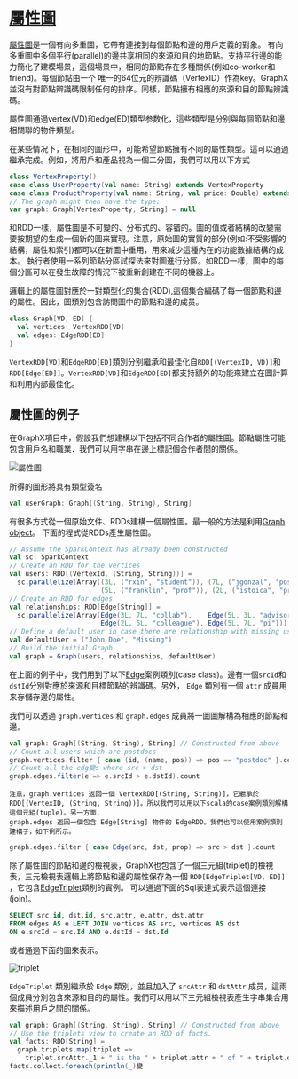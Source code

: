# [屬性圖](http://spark.apache.org/docs/1.2.0/graphx-programming-guide.html#the-property-graph)

[屬性圖](https://spark.apache.org/docs/latest/api/scala/index.html#org.apache.spark.graphx.Graph)是一個有向多重圖，它帶有連接到每個節點和邊的用戶定義的對象。
有向多重圖中多個平行(parallel)的邊共享相同的來源和目的地節點。支持平行邊的能力簡化了建模場景，這個場景中，相同的節點存在多種關係(例如co-worker和friend)。每個節點由一个
唯一的64位元的辨識碼（VertexID）作為key。GraphX並沒有對節點辨識碼限制任何的排序。同樣，節點擁有相應的來源和目的節點辨識碼。

屬性圖通過vertex(VD)和edge(ED)類型参数化，這些類型是分别與每個節點和邊相關聯的物件類型。

在某些情况下，在相同的圖形中，可能希望節點擁有不同的屬性類型。這可以通過繼承完成。例如，將用戶和產品視為一個二分圖，我們可以用以下方式

```scala
class VertexProperty()
case class UserProperty(val name: String) extends VertexProperty
case class ProductProperty(val name: String, val price: Double) extends VertexProperty
// The graph might then have the type:
var graph: Graph[VertexProperty, String] = null
```
和RDD一樣，屬性圖是不可變的、分布式的、容错的。圖的值或者結構的改變需要按期望的生成一個新的圖来實現。注意，原始圖的實質的部分(例如:不受影響的結構，屬性和索引)都可以在新圖中重用，用來减少這種內在的功能數據結構的成本。
執行者使用一系列節點分區試探法來對圖進行分區。如RDD一樣，圖中的每個分區可以在發生故障的情況下被重新創建在不同的機器上。

邏輯上的屬性圖對應於一對類型化的集合(RDD),這個集合編碼了每一個節點和邊的屬性。因此，圖類別包含訪問圖中的節點和邊的成员。

```scala
class Graph[VD, ED] {
  val vertices: VertexRDD[VD]
  val edges: EdgeRDD[ED]
}
```

`VertexRDD[VD]`和`EdgeRDD[ED]`類別分别繼承和最佳化自`RDD[(VertexID, VD)]`和`RDD[Edge[ED]]`。`VertexRDD[VD]`和`EdgeRDD[ED]`都支持額外的功能來建立在圖計算和利用内部最佳化。

## 屬性圖的例子

在GraphX項目中，假設我們想建構以下包括不同合作者的屬性圖。節點屬性可能包含用戶名和職業．我們可以用字串在邊上標記個合作者間的關係。

![屬性圖](../img/property_graph.png)

所得的圖形將具有類型簽名

```scala
val userGraph: Graph[(String, String), String]
```
有很多方式從一個原始文件、RDDs建構一個屬性圖。最一般的方法是利用[Graph object](https://sp變rk.apache.org/docs/latest/api/scala/index.html#org.apache.spark.graphx.Graph$)。
下面的程式從RDDs產生屬性圖。

```scala
// Assume the SparkContext has already been constructed
val sc: SparkContext
// Create an RDD for the vertices
val users: RDD[(VertexId, (String, String))] =
  sc.parallelize(Array((3L, ("rxin", "student")), (7L, ("jgonzal", "postdoc")),
                       (5L, ("franklin", "prof")), (2L, ("istoica", "prof"))))
// Create an RDD for edges
val relationships: RDD[Edge[String]] =
  sc.parallelize(Array(Edge(3L, 7L, "collab"),    Edge(5L, 3L, "advisor"),
                       Edge(2L, 5L, "colleague"), Edge(5L, 7L, "pi")))
// Define a default user in case there are relationship with missing user
val defaultUser = ("John Doe", "Missing")
// Build the initial Graph
val graph = Graph(users, relationships, defaultUser)
```
在上面的例子中，我們用到了以下[Edge](https://spark.apache.org/docs/latest/api/scala/index.html#org.apache.spark.graphx.Edge)案例類別(case class)。邊有一個`srcId`和`dstId`分別對應於來源和目標節點的辨識碼。另外， `Edge` 類別有一個 `attr` 成員用来存儲存邊的屬性。

我們可以透過 `graph.vertices` 和 `graph.edges` 成員將一圖圖解構為相應的節點和邊。

```scala
val graph: Graph[(String, String), String] // Constructed from above
// Count all users which are postdocs
graph.vertices.filter { case (id, (name, pos)) => pos == "postdoc" }.count
// Count all the edg變s where src > dst
graph.edges.filter(e => e.srcId > e.dstId).count
```

```
注意，graph.vertices 返回一個 VertexRDD[(String, String)]，它繼承於 RDD[(VertexID, (String, String))]。所以我們可以用以下scala的case案例類別解構這個元組(tuple)。另一方面，
graph.edges 返回一個包含 Edge[String] 物件的 EdgeRDD。我們也可以使用案例類別建構子，如下例所示。
```

```scala
graph.edges.filter { case Edge(src, dst, prop) => src > dst }.count
```


除了屬性圖的節點和邊的檢視表，GraphX也包含了一個三元組(triplet)的檢視表，三元檢視表邏輯上將節點和邊的屬性保存為一個 `RDD[EdgeTriplet[VD, ED]]` ，它包含[EdgeTriplet](https://spark.apache.org/docs/latest/api/scala/index.html#org.apache.spark.graphx.EdgeTriplet)類別的實例。
可以通過下面的Sql表達式表示這個連接(join)。
```sql
SELECT src.id, dst.id, src.attr, e.attr, dst.attr
FROM edges AS e LEFT JOIN vertices AS src, vertices AS dst
ON e.srcId = src.Id AND e.dstId = dst.Id
```

或者通過下面的圖來表示。

![triplet](../img/triplet.png)

`EdgeTriplet` 類別繼承於 `Edge` 類別，並且加入了 `srcAttr` 和 `dstAttr` 成员，這兩個成員分別包含來源和目的的屬性。我們可以用以下三元組檢視表產生字串集合用來描述用戶之間的關係。

```scala
val graph: Graph[(String, String), String] // Constructed from above
// Use the triplets view to create an RDD of facts.
val facts: RDD[String] =
  graph.triplets.map(triplet =>
    triplet.srcAttr._1 + " is the " + triplet.attr + " of " + triplet.dstAttr._1)
facts.collect.foreach(println(_)變
```


